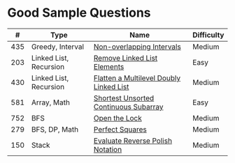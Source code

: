 # Good Sample Questions
| # | Type | Name| Difficulty
|--|--|--| --|
| 435 | Greedy, Interval | [Non-overlapping Intervals](https://leetcode.com/problems/non-overlapping-intervals/) | Medium|
| 203| Linked List, Recursion| [Remove Linked List Elements](https://leetcode.com/problems/remove-linked-list-elements/)| Easy|
| 430| Linked List, Recursion| [Flatten a Multilevel Doubly Linked List](https://leetcode.com/problems/flatten-a-multilevel-doubly-linked-list/)| Medium|
| 581| Array, Math| [Shortest Unsorted Continuous Subarray](https://leetcode.com/problems/shortest-unsorted-continuous-subarray/)| Easy|
| 752| BFS| [Open the Lock](https://leetcode.com/problems/open-the-lock/)| Medium|
| 279| BFS, DP, Math| [Perfect Squares](https://leetcode.com/problems/perfect-squares/)| Medium|
| 150| Stack| [Evaluate Reverse Polish Notation](https://leetcode.com/problems/evaluate-reverse-polish-notation/)| Medium|
